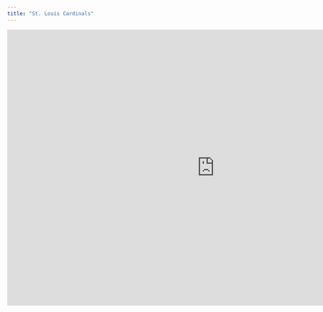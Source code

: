 ```yaml
---
title: "St. Louis Cardinals"
---
```


<iframe id="igraph" scrolling="no" style="border:none;" seamless="seamless" src="https://fancygama.github.io/ss_plots/STL.html" height="640" width="960"></iframe>